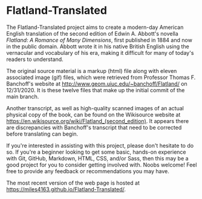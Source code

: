 # Flatland-Translated

The Flatland-Translated project aims to create a modern-day American English translation of the second edition of Edwin A. Abbott's novella _Flatland: A Romance of Many Dimensions_, first published in 1884 and now in the public domain. Abbott wrote it in his native British English using the vernacular and vocabulary of his era, making it difficult for many of today's readers to understand.

The original source material is a markup (html) file along with eleven associated image (gif) files, which were retrieved from Professor Thomas F. Banchoff's website at http://www.geom.uiuc.edu/~banchoff/Flatland/ on 12/31/2020. It is these twelve files that make up the initial commit of the main branch.

Another transcript, as well as high-quality scanned images of an actual physical copy of the book, can be found on the Wikisource website at https://en.wikisource.org/wiki/Flatland_(second_edition). It appears there are discrepancies with Banchoff's transcript that need to be corrected before translating can begin.

If you're interested in assisting with this project, please don't hesitate to do so. If you're a beginner looking to get some basic, hands-on experience with Git, GitHub, Markdown, HTML, CSS, and/or Sass, then this may be a good project for you to consider getting involved with. Noobs welcome! Feel free to provide any feedback or recommendations you may have.

The most recent version of the web page is hosted at https://miles4163.github.io/Flatland-Translated/.
